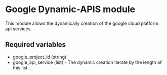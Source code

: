 # Google Dynamic-APIS module

This module allows the dynamically creation of the google cloud platform api services.

## Required variables
  - google_project_id (string)
  - google_api_service (list) - The dynamic creation iterate by the length of this list.
